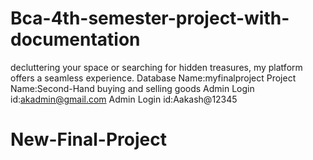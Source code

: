 # Bca-4th-semester-project-with-documentation
decluttering your space or searching for hidden treasures, my platform offers a seamless experience.
 Database Name:myfinalproject 
 Project Name:Second-Hand buying and selling goods 
 Admin Login id:akadmin@gmail.com 
 Admin Login id:Aakash@12345
# New-Final-Project
